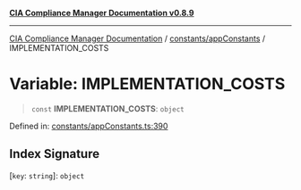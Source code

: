 [**CIA Compliance Manager Documentation v0.8.9**](../../../README.md)

***

[CIA Compliance Manager Documentation](../../../modules.md) / [constants/appConstants](../README.md) / IMPLEMENTATION\_COSTS

# Variable: IMPLEMENTATION\_COSTS

> `const` **IMPLEMENTATION\_COSTS**: `object`

Defined in: [constants/appConstants.ts:390](https://github.com/Hack23/cia-compliance-manager/blob/e1ae27dd41c4ccea8a13cdec993022242a97dce3/src/constants/appConstants.ts#L390)

## Index Signature

\[`key`: `string`\]: `object`
